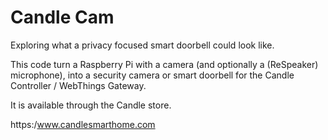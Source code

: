 # Candle Cam

Exploring what a privacy focused smart doorbell could look like.

This code turn a Raspberry Pi with a camera (and optionally a (ReSpeaker) microphone), into a security camera or smart doorbell for the Candle Controller / WebThings Gateway.


It is available through the Candle store.

https:/www.candlesmarthome.com
